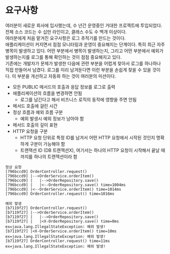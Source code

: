 # 요구사항

여러분이 새로운 회사에 입사했는데, 수 년간 운영중인 거대한 프로젝트에 투입되었다. 전체 소스 코드는 수
십만 라인이고, 클래스 수도 수 백개 이상이다.  
여러분에게 처음 맡겨진 요구사항은 로그 추적기를 만드는 것이다.  
애플리케이션이 커지면서 점점 모니터링과 운영이 중요해지는 단계이다. 특히 최근 자주 병목이 발생하고
있다. 어떤 부분에서 병목이 발생하는지, 그리고 어떤 부분에서 예외가 발생하는지를 로그를 통해 확인하는
것이 점점 중요해지고 있다.  
기존에는 개발자가 문제가 발생한 다음에 관련 부분을 어렵게 찾아서 로그를 하나하나 직접 만들어서
남겼다. 로그를 미리 남겨둔다면 이런 부분을 손쉽게 찾을 수 있을 것이다. 이 부분을 개선하고 자동화 하는
것이 여러분의 미션이다.  

* 모든 PUBLIC 메서드의 호출과 응답 정보를 로그로 출력 
* 애플리케이션의 흐름을 변경하면 안됨
  * 로그를 남긴다고 해서 비즈니스 로직의 동작에 영향을 주면 안됨
* 메서드 호출에 걸린 시간
* 정상 흐름과 예외 흐름 구분
  * 예외 발생시 예외 정보가 남아야 함
* 메서드 호출의 깊이 표현 
* HTTP 요청을 구분
    * HTTP 요청 단위로 특정 ID를 남겨서 어떤 HTTP 요청에서 시작된 것인지 명확하게 구분이 가능해야
함 
    * 트랜잭션 ID (DB 트랜잭션X), 여기서는 하나의 HTTP 요청이 시작해서 끝날 때 까지를 하나의
트랜잭션이라 함

```shell
정상 요청
[796bccd9] OrderController.request()
[796bccd9] |-->OrderService.orderItem()
[796bccd9] |   |-->OrderRepository.save()
[796bccd9] |   |<--OrderRepository.save() time=1004ms
[796bccd9] |<--OrderService.orderItem() time=1014ms
[796bccd9] OrderController.request() time=1016ms
```

```shell
예외 발생
[b7119f27] OrderController.request()
[b7119f27] |-->OrderService.orderItem()
[b7119f27] |   |-->OrderRepository.save()
[b7119f27] |   |<X-OrderRepository.save() time=0ms ex=java.lang.IllegalStateException: 예외 발생!
[b7119f27] |<X-OrderService.orderItem() time=10ms ex=java.lang.IllegalStateException: 예외 발생!
[b7119f27] OrderController.request() time=11ms ex=java.lang.IllegalStateException: 예외 발생!
```
